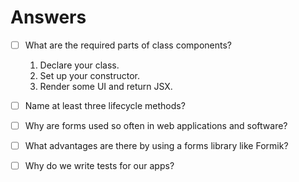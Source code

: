 # Answers

- [ ] What are the required parts of class components?

  1. Declare your class.
  2. Set up your constructor.
  3. Render some UI and return JSX.

- [ ] Name at least three lifecycle methods?

- [ ] Why are forms used so often in web applications and software?

- [ ] What advantages are there by using a forms library like Formik?

- [ ] Why do we write tests for our apps?

